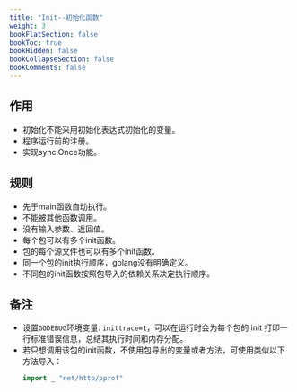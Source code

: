 ```yaml
---
title: "Init--初始化函数"
weight: 3
bookFlatSection: false
bookToc: true
bookHidden: false
bookCollapseSection: false
bookComments: false
---
```


<!--more-->

## 作用
- 初始化不能采用初始化表达式初始化的变量。
- 程序运行前的注册。
- 实现sync.Once功能。

## 规则
- 先于main函数自动执行。
- 不能被其他函数调用。
- 没有输入参数、返回值。
- 每个包可以有多个init函数。
- 包的每个源文件也可以有多个init函数。
- 同一个包的init执行顺序，golang没有明确定义。
- 不同包的init函数按照包导入的依赖关系决定执行顺序。

##  备注
- 设置`GODEBUG`环境变量: `inittrace=1`，可以在运行时会为每个包的 init 打印一行标准错误信息，总结其执行时间和内存分配。
- 若只想调用该包的init函数，不使用包导出的变量或者方法，可使用类似以下方法导入：
    ```go
    import _ "net/http/pprof"
    ```
